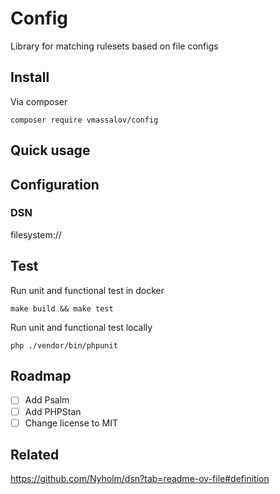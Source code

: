 # Config

Library for matching rulesets based on file configs

## Install

Via composer
```shell
composer require vmassalov/config
```

## Quick usage

## Configuration

### DSN

filesystem://

## Test
Run unit and functional test in docker
```shell
make build && make test
```
Run unit and functional test locally
```shell
php ./vendor/bin/phpunit
```

## Roadmap

* [ ] Add Psalm
* [ ] Add PHPStan
* [ ] Change license to MIT

## Related
https://github.com/Nyholm/dsn?tab=readme-ov-file#definition
